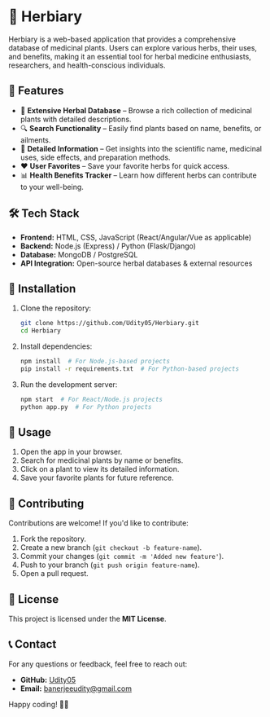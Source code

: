 # 🌿 Herbiary

Herbiary is a web-based application that provides a comprehensive database of medicinal plants. Users can explore various herbs, their uses, and benefits, making it an essential tool for herbal medicine enthusiasts, researchers, and health-conscious individuals.

## 🚀 Features
- 🌱 **Extensive Herbal Database** – Browse a rich collection of medicinal plants with detailed descriptions.
- 🔍 **Search Functionality** – Easily find plants based on name, benefits, or ailments.
- 📖 **Detailed Information** – Get insights into the scientific name, medicinal uses, side effects, and preparation methods.
- ❤️ **User Favorites** – Save your favorite herbs for quick access.
- 📊 **Health Benefits Tracker** – Learn how different herbs can contribute to your well-being.

## 🛠️ Tech Stack
- **Frontend:** HTML, CSS, JavaScript (React/Angular/Vue as applicable)
- **Backend:** Node.js (Express) / Python (Flask/Django)
- **Database:** MongoDB / PostgreSQL
- **API Integration:** Open-source herbal databases & external resources

## 🔧 Installation
1. Clone the repository:
   ```sh
   git clone https://github.com/Udity05/Herbiary.git
   cd Herbiary
   ```
2. Install dependencies:
   ```sh
   npm install  # For Node.js-based projects
   pip install -r requirements.txt  # For Python-based projects
   ```
3. Run the development server:
   ```sh
   npm start  # For React/Node.js projects
   python app.py  # For Python projects
   ```

## 🎯 Usage
1. Open the app in your browser.
2. Search for medicinal plants by name or benefits.
3. Click on a plant to view its detailed information.
4. Save your favorite plants for future reference.

## 🤝 Contributing
Contributions are welcome! If you'd like to contribute:
1. Fork the repository.
2. Create a new branch (`git checkout -b feature-name`).
3. Commit your changes (`git commit -m 'Added new feature'`).
4. Push to your branch (`git push origin feature-name`).
5. Open a pull request.

## 📜 License
This project is licensed under the **MIT License**.

## 📞 Contact
For any questions or feedback, feel free to reach out:
- **GitHub:** [Udity05](https://github.com/Udity05)
- **Email:** [banerjeeudity@gmail.com](banerjeeudity@gmail.com)

Happy coding! 🌱🚀

